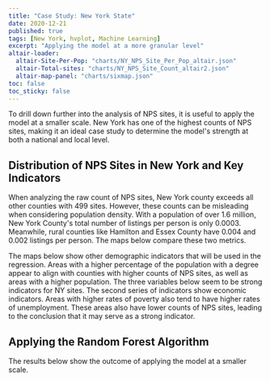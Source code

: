 ```yaml
---
title: "Case Study: New York State"
date: 2020-12-21
published: true
tags: [New York, hvplot, Machine Learning]
excerpt: "Applying the model at a more granular level"
altair-loader:
  altair-Site-Per-Pop: "charts/NY_NPS_Site_Per_Pop_altair.json"
  altair-Total-sites: "charts/NY_NPS_Site_Count_altair2.json"
  altair-map-panel: "charts/sixmap.json"
toc: false
toc_sticky: false
---
```


To drill down further into the analysis of NPS sites, it is useful to apply the model at a smaller
scale. New York has one of the highest counts of NPS sites, making it an ideal case study to determine
the model's strength at both a national and local level.

## Distribution of NPS Sites in New York and Key Indicators

When analyzing the raw count of NPS sites, New York county exceeds all other counties with 499 sites. However,
these counts can be misleading when considering population density. With a population of over 1.6 million, New York County's
total number of listings per person is only 0.0003. Meanwhile, rural counties like Hamilton and Essex County have 0.004 and
0.002 listings per person. The maps below compare these two metrics.

<div id="altair-Total-sites"></div><div id="altair-Site-Per-Pop"></div>

The maps below show other demographic indicators that will be used in the regression. Areas with a higher percentage of the population
with a degree appear to align with counties with higher counts of NPS sites, as well as areas with a higher population. The three variables
below seem to be strong indicators for NY sites. The second series of indicators show economic indicators. Areas with higher rates of poverty also tend to have higher rates of unemployment. These areas also have lower counts of NPS sites, leading to the conclusion that it
may serve as a strong indicator.

<div id="altair-map-panel"></div>


## Applying the Random Forest Algorithm
The results below show the outcome of applying the model at a smaller scale.
